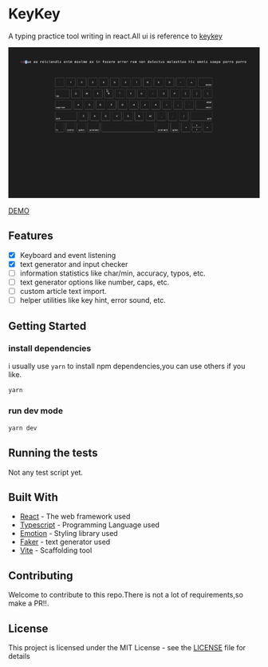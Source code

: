 # KeyKey
A typing practice tool writing in react.All ui is reference to [keykey](https://apps.apple.com/us/app/keykey-typing-practice/id1035137927?mt=12)

![Screen Recording](/images/keykey.gif)

[DEMO](https://keykey.tilemoon.life/)

## Features
- [x] Keyboard and event listening
- [x] text generator and input checker
- [ ] information statistics like char/min, accuracy, typos, etc.
- [ ] text generator options like number, caps, etc.
- [ ] custom article text import.
- [ ] helper utilities like key hint, error sound, etc.

## Getting Started

### install dependencies

i usually use `yarn` to install npm dependencies,you can use others if you like.

```bash
yarn
```

### run dev mode

```bash
yarn dev
```
## Running the tests

Not any test script yet.

## Built With

* [React](https://reactjs.org/) - The web framework used
* [Typescript](https://www.typescriptlang.org/) - Programming Language used
* [Emotion](https://emotion.sh/docs/introduction) - Styling library used
* [Faker](https://fakerjs.dev/) - text generator used
* [Vite](https://vitejs.dev/) - Scaffolding tool

## Contributing

Welcome to contribute to this repo.There is not a lot of requirements,so make a PR!!.

## License

This project is licensed under the MIT License - see the [LICENSE](LICENSE) file for details
